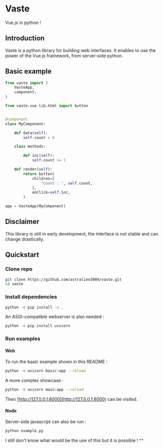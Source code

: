 # Vaste

Vue.js in python !

## Introduction

Vaste is a python library for building web interfaces.
It enables to use the power of the Vue.js framework, from server-side python.

## Basic example

```python
from vaste import (
    VasteApp,
    component,
)

from vaste.vue.lib.html import button


@component
class MyComponent:

    def data(self):
        self.count = 0

    class methods:

        def inc(self):
            self.count += 1

    def render(self):
        return button(
            children=[
                "Count : ", self.count,
            ],
            onClick=self.inc,
        )

app = VasteApp(MyComponent)

```

## Disclaimer

This library is still in early development, the interface is not stable and can change drastically.

## Quickstart

### Clone repo

```bash
git clone https://github.com/astralien3000/vaste.git
cd vaste
```

### Install dependencies

```bash
python -m pip install -e .
```

An ASGI-compatible webserver is also needed :

```bash
python -m pip install uvicorn
```

### Run examples

#### Web

To run the basic example shown in this README :

```bash
python -m uvicorn basic:app --reload
```

A more complex showcase :

```bash
python -m uvicorn main:app --reload
```

Then [http://127.0.0.1:8000](http://127.0.0.1:8000) can be visited.

#### Node

Server-side javascript can also be run :

```bash
python example.py
```

I still don't know what would be the use of this but it is possible ! ^^

